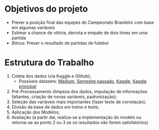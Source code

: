 # Objetivos do projeto

* Prever a posição final das equipes do Campeonato Brasileiro com base em algumas variáveis
* Estimar a chance de vitória, derrota e empate de dois times em uma partida
* *Bônus:* Prever o resultado de partidas de futebol

# Estrutura do Trabalho

1. Coleta dos dados (via Kaggle e Github);
   * Possíveis datasets:
       [Medium](https://raw.githubusercontent.com/viniciusfjacinto/medium/main/futpred_medium.), [Semestre passado](https://www.kaggle.com/datasets/adaoduque/campeonato-brasileiro-de-futebol), [Kaggle](https://www.kaggle.com/datasets/andreifnmg/campeonato-braileiro-20092018?select=Legenda_Tabela_Clubes), [Kaggle principal](https://www.kaggle.com/datasets/josevitormichelin/brazilian-football-championship-brasileiro)
3. Pré-Processamento (limpeza dos dados, imputação de informações faltantes, criação de novas variáveis, padronização);
4. Seleção das variáveis mais importantes (fazer teste de correlação);
5. Divisão da base de dados em treino e teste;
6. Aplicação dos Modelos;
7. Avaliação (a partir daí, realiza-se a implementação do modelo ou retorna-se ao ponto 2 ou 3 se os resultados não forem satisfatórios)
